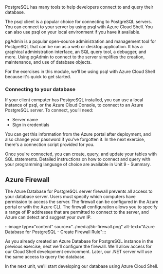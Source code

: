 PostgreSQL has many tools to help developers connect to and query their database.

The psql client is a popular choice for connecting to PostgreSQL servers. You can connect to your server by using psql with Azure Cloud Shell. You can also use psql on your local environment if you have it available. 

pgAdmin is a popular open-source administration and management tool for PostgreSQL that can be run as a web or desktop application. It has a graphical administration interface, an SQL query tool, a debugger, and more. Using pgAdmin to connect to the server simplifies the creation, maintenance, and use of database objects.

For the exercises in this module, we’ll be using psql with Azure Cloud Shell because it's quick to get started.

### Connecting to your database

If your client computer has PostgreSQL installed, you can use a local instance of psql, or the Azure Cloud Console, to connect to an Azure PostgreSQL server. To connect, you’ll need:

* Server name
* Sign in credentials

You can get this information from the Azure portal after deployment, and also change your password if you've forgotten it. In the next exercise, there's a connection script provided for you.

Once you're connected, you can create, query, and update your tables with SQL statements.  Detailed instructions on how to connect and query with your programming language of choice are available in Unit 9 - Summary.

## Azure Firewall

The Azure Database for PostgreSQL server firewall prevents all access to your database server. Users must specify which computers have permission to access the server. The firewall can be configured in the Azure portal or with the Azure CLI. The firewall configuration allows you to specify a range of IP addresses that are permitted to connect to the server, and Azure can detect and suggest your own IP.

   :::image type="content" source="../media/5b-firewall.png" alt-text="Azure Database for PostgreSQL - Create Firewall Rule":::

As you already created an Azure Database for PostgreSQL instance in the previous exercise, next we'll configure the firewall. We'll allow access for our Cloud Shell development environment. Later, our .NET server will use the same access to query the database.

In the next unit, we'll start developing our database using Azure Cloud Shell.

